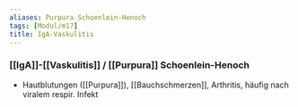 ```yaml
---
aliases: Purpura Schoenlein-Henoch
tags: [Modul/m17]
title: IgA-Vaskulitis
---
```

### [[IgA]]-[[Vaskulitis]] / [[Purpura]] Schoenlein-Henoch
- Hautblutungen ([[Purpura]]), [[Bauchschmerzen]], Arthritis, häufig nach viralem respir. Infekt